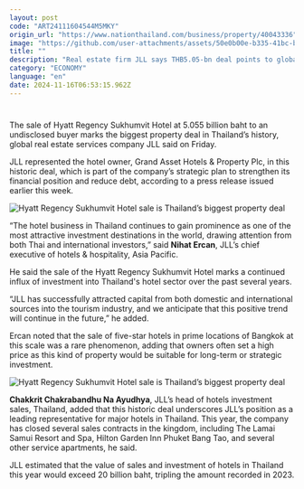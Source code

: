 ```yaml
---
layout: post
code: "ART24111604544M5MKY"
origin_url: "https://www.nationthailand.com/business/property/40043336"
image: "https://github.com/user-attachments/assets/50e0b00e-b335-41bc-bf40-cc9ff54e2bf5"
title: ""
description: "Real estate firm JLL says THB5.05-bn deal points to global interest in Thailand’s hotel sector"
category: "ECONOMY"
language: "en"
date: 2024-11-16T06:53:15.962Z
---
```


# 









The sale of Hyatt Regency Sukhumvit Hotel at 5.055 billion baht to an undisclosed buyer marks the biggest property deal in Thailand’s history, global real estate services company JLL said on Friday.

JLL represented the hotel owner, Grand Asset Hotels & Property Plc, in this historic deal, which is part of the company’s strategic plan to strengthen its financial position and reduce debt, according to a press release issued earlier this week.

  ![Hyatt Regency Sukhumvit Hotel sale is Thailand’s biggest property deal](https://media.nationthailand.com/uploads/images/contents/w1024/2024/11/ThHLdmuUwbyV43YJhad3.webp?x-image-process=style/lg-webp)

“The hotel business in Thailand continues to gain prominence as one of the most attractive investment destinations in the world, drawing attention from both Thai and international investors,” said **Nihat Ercan**, JLL’s chief executive of hotels & hospitality, Asia Pacific.

He said the sale of the Hyatt Regency Sukhumvit Hotel marks a continued influx of investment into Thailand's hotel sector over the past several years.

“JLL has successfully attracted capital from both domestic and international sources into the tourism industry, and we anticipate that this positive trend will continue in the future,” he added.

Ercan noted that the sale of five-star hotels in prime locations of Bangkok at this scale was a rare phenomenon, adding that owners often set a high price as this kind of property would be suitable for long-term or strategic investment.

  ![Hyatt Regency Sukhumvit Hotel sale is Thailand’s biggest property deal](https://github.com/user-attachments/assets/08cab20c-7c35-4e1f-b420-86a98d642197)

**Chakkrit Chakrabandhu Na Ayudhya**, JLL’s head of hotels investment sales, Thailand, added that this historic deal underscores JLL’s position as a leading representative for major hotels in Thailand. This year, the company has closed several sales contracts in the kingdom, including The Lamai Samui Resort and Spa, Hilton Garden Inn Phuket Bang Tao, and several other service apartments, he said.

JLL estimated that the value of sales and investment of hotels in Thailand this year would exceed 20 billion baht, tripling the amount recorded in 2023.